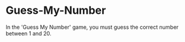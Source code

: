 # Guess-My-Number
In the 'Guess My Number' game, you must guess the correct number between 1 and 20.
